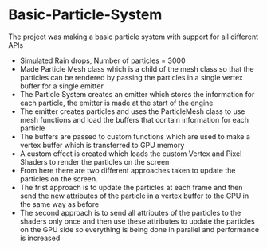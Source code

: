 # Basic-Particle-System

The project was making a basic particle system with support for all different APIs

* Simulated Rain drops, Number of particles = 3000
* Made Particle Mesh class which is a child of the mesh class so that the particles can be rendered by passing the particles in a single vertex buffer for a single emitter
* The Particle System creates an emitter which stores the information for each particle, the emitter is made at the start of the engine
* The emitter creates particles and uses the ParticleMesh class to use mesh functions and load the buffers that contain information for each particle
* The buffers are passed to custom functions which are used to make a vertex buffer which is transferred to GPU memory
* A custom effect is created which loads the custom Vertex and Pixel Shaders to render the particles on the screen
* From here there are two different approaches taken to update the particles on the screen.
* The frist approach is to update the particles at each frame and then send the new attributes of the particle in a vertex buffer to the GPU in the same way as before
* The second approach is to send all attributes of the particles to the shaders only once and then use these attributes to update the particles on the GPU side so everything is being done in parallel and performance is increased
